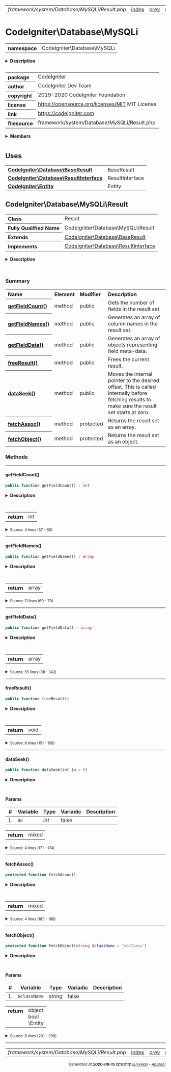 


 



<table>
<tr>
<td style="width:100%"><em>framework/system/Database/MySQLi/Result.php</em></td>
<td><a href="../../../../../../../api/index.md">index</a></td>
<td><a href="../../../../../../../api/vendor/codeigniter4/framework/system/Database/MySQLi/PreparedQuery.md">prev</a></td>
<td><a href="../../../../../../../api/vendor/codeigniter4/framework/system/Database/MySQLi/Utils.md">next</a></td>
</tr>
</table>







# CodeIgniter\Database\MySQLi 
<table style="text-align:left">
<tr><th>namespace</th><td>CodeIgniter\Database\MySQLi</td></tr>
</table>

<details>
<summary style="margin-bottom:12px;"><strong>Description</strong></summary>

<table>
<tr><td>
CodeIgniter
</td></tr>
</table>

<table>
<tr><td>
An open source application development framework for PHP

This content is released under the MIT License (MIT)

Copyright (c) 2014-2019 British Columbia Institute of Technology
Copyright (c) 2019-2020 CodeIgniter Foundation

Permission is hereby granted, free of charge, to any person obtaining a copy
of this software and associated documentation files (the "Software"), to deal
in the Software without restriction, including without limitation the rights
to use, copy, modify, merge, publish, distribute, sublicense, and/or sell
copies of the Software, and to permit persons to whom the Software is
furnished to do so, subject to the following conditions:

The above copyright notice and this permission notice shall be included in
all copies or substantial portions of the Software.

THE SOFTWARE IS PROVIDED "AS IS", WITHOUT WARRANTY OF ANY KIND, EXPRESS OR
IMPLIED, INCLUDING BUT NOT LIMITED TO THE WARRANTIES OF MERCHANTABILITY,
FITNESS FOR A PARTICULAR PURPOSE AND NONINFRINGEMENT. IN NO EVENT SHALL THE
AUTHORS OR COPYRIGHT HOLDERS BE LIABLE FOR ANY CLAIM, DAMAGES OR OTHER
LIABILITY, WHETHER IN AN ACTION OF CONTRACT, TORT OR OTHERWISE, ARISING FROM,
OUT OF OR IN CONNECTION WITH THE SOFTWARE OR THE USE OR OTHER DEALINGS IN
THE SOFTWARE.
</td></tr>
</table>

</details>



<table style="text-align:left">
<tr style="vertical-align:top;">
<th>package</th>
<td>CodeIgniter
</td>
</tr>
<tr style="vertical-align:top;">
<th>author</th>
<td>CodeIgniter Dev Team
</td>
</tr>
<tr style="vertical-align:top;">
<th>copyright</th>
<td>2019-2020 CodeIgniter Foundation
</td>
</tr>
<tr style="vertical-align:top;">
<th>license</th>
<td><a href="https://opensource.org/licenses/MIT">https://opensource.org/licenses/MIT</a>	MIT License
</td>
</tr>
<tr style="vertical-align:top;">
<th>link</th>
<td><a href="https://codeigniter.com">https://codeigniter.com</a>

</td>
</tr>
<tr style="vertical-align:top;">
<th>filesource</th>
<td>framework/system/Database/MySQLi/Result.php
</td>
</tr>
</table>

 

<details>
<summary style="margin-bottom:12px;"><strong>Members</strong></summary>
<table>
<tr><td><a href="../../../../../../../api/vendor/codeigniter4/framework/system/Database/MySQLi/Builder.md">CodeIgniter\Database\MySQLi\Builder</a></td></tr>
<tr><td><a href="../../../../../../../api/vendor/codeigniter4/framework/system/Database/MySQLi/Connection.md">CodeIgniter\Database\MySQLi\Connection</a></td></tr>
<tr><td><a href="../../../../../../../api/vendor/codeigniter4/framework/system/Database/MySQLi/Forge.md">CodeIgniter\Database\MySQLi\Forge</a></td></tr>
<tr><td><a href="../../../../../../../api/vendor/codeigniter4/framework/system/Database/MySQLi/PreparedQuery.md">CodeIgniter\Database\MySQLi\PreparedQuery</a></td></tr>
<tr><td><a href="../../../../../../../api/vendor/codeigniter4/framework/system/Database/MySQLi/Result.md">CodeIgniter\Database\MySQLi\Result</a></td></tr>
<tr><td><a href="../../../../../../../api/vendor/codeigniter4/framework/system/Database/MySQLi/Utils.md">CodeIgniter\Database\MySQLi\Utils</a></td></tr>
</table>
</details>



 
 ## Uses

<table style="text-align:left;">
<tr>
<td>
<a href="../../../../../../../api/vendor/codeigniter4/framework/system/Database/BaseResult.md"><strong>CodeIgniter\Database\BaseResult</strong></a>
</td>
<td>BaseResult</td>
</tr>
<tr>
<td>
<a href="../../../../../../../api/vendor/codeigniter4/framework/system/Database/ResultInterface.md"><strong>CodeIgniter\Database\ResultInterface</strong></a>
</td>
<td>ResultInterface</td>
</tr>
<tr>
<td>
<a href="../../../../../../../api/vendor/codeigniter4/framework/system/Entity.md"><strong>CodeIgniter\Entity</strong></a>
</td>
<td>Entity</td>
</tr>
</table>



 
## CodeIgniter\Database\MySQLi\Result

<table style="text-align:left">
<tr><th>Class</th><td>Result</td></tr>
<tr><th>Fully Qualified Name</th><td>CodeIgniter\Database\MySQLi\Result</td></tr>
<tr><th>Extends</th><td><a href="../../../../../../../api/vendor/codeigniter4/framework/system/Database/BaseResult.md">CodeIgniter\Database\BaseResult</a></td></tr>
<tr><th>Implements</th>
<td>
<a href="../../../../../../../api/vendor/codeigniter4/framework/system/Database/ResultInterface.md">CodeIgniter\Database\ResultInterface</a><br>
</td>
</tr>
</table>


<details>
<summary style="margin-bottom:12px;"><strong>Description</strong></summary>

<table>
<tr><td>
Result for MySQLi
</td></tr>
</table>


</details>



<table style="text-align:left">
</table>



### Summary


<table style="text-align:left;">
<tr>
<th>Name</th>
<th>Element</th>
<th>Modifier</th>
<th>Description</th>
</tr>


<tr>
<th><a href="#getFieldCount"><strong>getFieldCount</strong>()</a></th>
<td>method</td>
<td>
public

</td>
<td>Gets the number of fields in the result set.</td>
</tr>
<tr>
<th><a href="#getFieldNames"><strong>getFieldNames</strong>()</a></th>
<td>method</td>
<td>
public

</td>
<td>Generates an array of column names in the result set.</td>
</tr>
<tr>
<th><a href="#getFieldData"><strong>getFieldData</strong>()</a></th>
<td>method</td>
<td>
public

</td>
<td>Generates an array of objects representing field meta-data.</td>
</tr>
<tr>
<th><a href="#freeResult"><strong>freeResult</strong>()</a></th>
<td>method</td>
<td>
public

</td>
<td>Frees the current result.</td>
</tr>
<tr>
<th><a href="#dataSeek"><strong>dataSeek</strong>()</a></th>
<td>method</td>
<td>
public

</td>
<td>Moves the internal pointer to the desired offset. This is called
internally before fetching results to make sure the result set
starts at zero.</td>
</tr>
<tr>
<th><a href="#fetchAssoc"><strong>fetchAssoc</strong>()</a></th>
<td>method</td>
<td>
protected

</td>
<td>Returns the result set as an array.</td>
</tr>
<tr>
<th><a href="#fetchObject"><strong>fetchObject</strong>()</a></th>
<td>method</td>
<td>
protected

</td>
<td>Returns the result set as an object.</td>
</tr>

</table>






### Methods


<hr>

#### getFieldCount()

```php
public function getFieldCount() : int
```

<details>
<summary style="margin-bottom:12px;"><strong>Description</strong></summary>

<table>
<tr><td>
Gets the number of fields in the result set.
</td></tr>
</table>


</details>



<table style="text-align:left">
</table>





<table>
<tr>
<th style="vertical-align:top;">return</th>
<td>int
</td>
</tr>
</table>





<details>
<summary><small>Source: 4 lines (57 - 60)</small></summary>

```php
public function getFieldCount(): int
{
	return $this->resultID->field_count;
}
```

</details>


<hr>

#### getFieldNames()

```php
public function getFieldNames() : array
```

<details>
<summary style="margin-bottom:12px;"><strong>Description</strong></summary>

<table>
<tr><td>
Generates an array of column names in the result set.
</td></tr>
</table>


</details>



<table style="text-align:left">
</table>





<table>
<tr>
<th style="vertical-align:top;">return</th>
<td>array
</td>
</tr>
</table>





<details>
<summary><small>Source: 11 lines (69 - 79)</small></summary>

```php
public function getFieldNames(): array
{
	$fieldNames = [];
	$this->resultID->field_seek(0);
	while ($field = $this->resultID->fetch_field())
	{
		$fieldNames[] = $field->name;
	}

	return $fieldNames;
}
```

</details>


<hr>

#### getFieldData()

```php
public function getFieldData() : array
```

<details>
<summary style="margin-bottom:12px;"><strong>Description</strong></summary>

<table>
<tr><td>
Generates an array of objects representing field meta-data.
</td></tr>
</table>


</details>



<table style="text-align:left">
</table>





<table>
<tr>
<th style="vertical-align:top;">return</th>
<td>array
</td>
</tr>
</table>





<details>
<summary><small>Source: 55 lines (88 - 142)</small></summary>

```php
public function getFieldData(): array
{
	static $data_types = [
		MYSQLI_TYPE_DECIMAL     => 'decimal',
		MYSQLI_TYPE_NEWDECIMAL  => 'newdecimal',
		MYSQLI_TYPE_FLOAT       => 'float',
		MYSQLI_TYPE_DOUBLE      => 'double',

		MYSQLI_TYPE_BIT         => 'bit',
		MYSQLI_TYPE_TINY        => 'tiny',
		MYSQLI_TYPE_SHORT       => 'short',
		MYSQLI_TYPE_LONG        => 'long',
		MYSQLI_TYPE_LONGLONG    => 'longlong',
		MYSQLI_TYPE_INT24       => 'int24',

		MYSQLI_TYPE_YEAR        => 'year',

		MYSQLI_TYPE_TIMESTAMP   => 'timestamp',
		MYSQLI_TYPE_DATE        => 'date',
		MYSQLI_TYPE_TIME        => 'time',
		MYSQLI_TYPE_DATETIME    => 'datetime',
		MYSQLI_TYPE_NEWDATE     => 'newdate',

		MYSQLI_TYPE_INTERVAL    => 'interval',
		MYSQLI_TYPE_SET         => 'set',
		MYSQLI_TYPE_ENUM        => 'enum',

		MYSQLI_TYPE_VAR_STRING  => 'var_string',
		MYSQLI_TYPE_STRING      => 'string',
		MYSQLI_TYPE_CHAR        => 'char',

		MYSQLI_TYPE_GEOMETRY    => 'geometry',
		MYSQLI_TYPE_TINY_BLOB   => 'tiny_blob',
		MYSQLI_TYPE_MEDIUM_BLOB => 'medium_blob',
		MYSQLI_TYPE_LONG_BLOB   => 'long_blob',
		MYSQLI_TYPE_BLOB        => 'blob',
	];

	$retVal    = [];
	$fieldData = $this->resultID->fetch_fields();

	foreach ($fieldData as $i => $data)
	{
		$retVal[$i]              = new \stdClass();
		$retVal[$i]->name        = $data->name;
		$retVal[$i]->type        = $data->type;
		$retVal[$i]->type_name   = isset($data_types[$data->type]) ? $data_types[$data->type] : null;
		$retVal[$i]->max_length  = $data->max_length;
		$retVal[$i]->primary_key = (int) ($data->flags & 2);
		$retVal[$i]->length      = $data->length;
		$retVal[$i]->default     = $data->def;
	}

	return $retVal;
}
```

</details>


<hr>

#### freeResult()

```php
public function freeResult()
```

<details>
<summary style="margin-bottom:12px;"><strong>Description</strong></summary>

<table>
<tr><td>
Frees the current result.
</td></tr>
</table>


</details>



<table style="text-align:left">
</table>





<table>
<tr>
<th style="vertical-align:top;">return</th>
<td>void
</td>
</tr>
</table>





<details>
<summary><small>Source: 8 lines (151 - 158)</small></summary>

```php
public function freeResult()
{
	if (is_object($this->resultID))
	{
		$this->resultID->free();
		$this->resultID = false;
	}
}
```

</details>


<hr>

#### dataSeek()

```php
public function dataSeek(int $n = 0)
```

<details>
<summary style="margin-bottom:12px;"><strong>Description</strong></summary>

<table>
<tr><td>
Moves the internal pointer to the desired offset. This is called
internally before fetching results to make sure the result set
starts at zero.
</td></tr>
</table>


</details>



<table style="text-align:left">
</table>


**Params**

<table>
<thead>
<tr>
<th>#</th>
<th>Variable</th>
<th>Type</th>
<th>Variadic</th>
<th>Description</th>
</tr>
</thead>
<tbody>

<tr>
<td>1.</td>
<td><code>$n</code></td>
<td><em>int
</em></td>
<td>false</td>
<td></td>
</tr>


</tbody>
</table>



<table>
<tr>
<th style="vertical-align:top;">return</th>
<td>mixed
</td>
</tr>
</table>





<details>
<summary><small>Source: 4 lines (171 - 174)</small></summary>

```php
public function dataSeek(int $n = 0)
{
	return $this->resultID->data_seek($n);
}
```

</details>


<hr>

#### fetchAssoc()

```php
protected function fetchAssoc()
```

<details>
<summary style="margin-bottom:12px;"><strong>Description</strong></summary>

<table>
<tr><td>
Returns the result set as an array.
</td></tr>
</table>

<table>
<tr><td>
Overridden by driver classes.
</td></tr>
</table>

</details>



<table style="text-align:left">
</table>





<table>
<tr>
<th style="vertical-align:top;">return</th>
<td>mixed
</td>
</tr>
</table>





<details>
<summary><small>Source: 4 lines (185 - 188)</small></summary>

```php
protected function fetchAssoc()
{
	return $this->resultID->fetch_assoc();
}
```

</details>


<hr>

#### fetchObject()

```php
protected function fetchObject(string $className = 'stdClass')
```

<details>
<summary style="margin-bottom:12px;"><strong>Description</strong></summary>

<table>
<tr><td>
Returns the result set as an object.
</td></tr>
</table>

<table>
<tr><td>
Overridden by child classes.
</td></tr>
</table>

</details>



<table style="text-align:left">
</table>


**Params**

<table>
<thead>
<tr>
<th>#</th>
<th>Variable</th>
<th>Type</th>
<th>Variadic</th>
<th>Description</th>
</tr>
</thead>
<tbody>

<tr>
<td>1.</td>
<td><code>$className</code></td>
<td><em>string
</em></td>
<td>false</td>
<td></td>
</tr>


</tbody>
</table>



<table>
<tr>
<th style="vertical-align:top;">return</th>
<td>object<br>bool<br>\Entity
</td>
</tr>
</table>





<details>
<summary><small>Source: 8 lines (201 - 208)</small></summary>

```php
protected function fetchObject(string $className = 'stdClass')
{
	if (is_subclass_of($className, Entity::class))
	{
		return empty($data = $this->fetchAssoc()) ? false : (new $className())->setAttributes($data);
	}
	return $this->resultID->fetch_object($className);
}
```

</details>





 


 
  




<hr>

<table>
<tr>
<td style="width:100%"><em>framework/system/Database/MySQLi/Result.php</em></td>
<td><a href="../../../../../../../api/index.md">index</a></td>
<td><a href="../../../../../../../api/vendor/codeigniter4/framework/system/Database/MySQLi/PreparedQuery.md">prev</a></td>
<td><a href="../../../../../../../api/vendor/codeigniter4/framework/system/Database/MySQLi/Utils.md">next</a></td>
<td><a href="#">top</a></td></tr>
</table>




<div style="text-align:right;">

<small>_Generated at **2020-08-15 12:03:12**_ *([EnixApp](https://github.com/enix-app) - [ApiDoc](https://github.com/enix-app/apidoc))*</small>
</div>